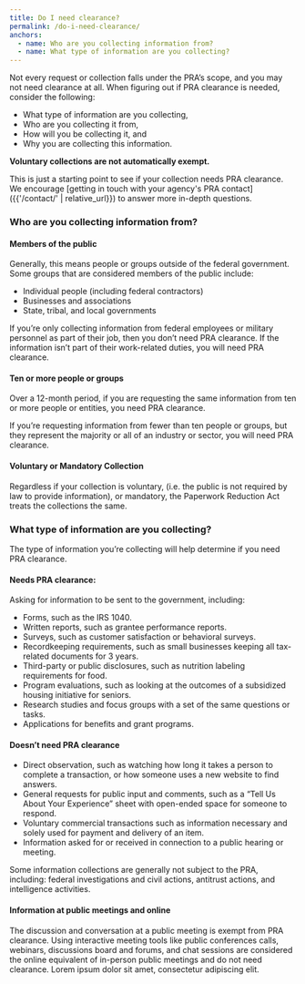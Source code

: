 ```yaml
---
title: Do I need clearance?
permalink: /do-i-need-clearance/
anchors:
  - name: Who are you collecting information from?
  - name: What type of information are you collecting?
---
```


Not every request or collection falls under the PRA’s scope, and you may not need clearance at all. When figuring out if PRA clearance is needed, consider the following:

- What type of information are you collecting,
- Who are you collecting it from,
- How will you be collecting it, and
- Why you are collecting this information.

**Voluntary collections are not automatically exempt.**

This is just a starting point to see if your collection needs PRA clearance. We encourage [getting in touch with your agency's PRA contact]({{'/contact/' | relative_url}}) to answer more in-depth questions.

### Who are you collecting information from?

#### Members of the public

Generally, this means people or groups outside of the federal government. Some groups that are considered members of the public include:

- Individual people (including federal contractors)
- Businesses and associations
- State, tribal, and local governments

If you’re only collecting information from federal employees or military personnel as part of their job, then you don’t need PRA clearance. If the information isn’t part of their work-related duties, you will need PRA clearance.

#### Ten or more people or groups

Over a 12-month period, if you are requesting the same information from ten or more people or entities, you need PRA clearance.

If you’re requesting information from fewer than ten people or groups, but they represent the majority or all of an industry or sector, you will need PRA clearance.

#### Voluntary or Mandatory Collection

Regardless if your collection is voluntary, (i.e. the public is not required by law to provide information), or mandatory, the Paperwork Reduction Act treats the collections the same.

### What type of information are you collecting?

The type of information you’re collecting will help determine if you need PRA clearance.

#### Needs PRA clearance:

Asking for information to be sent to the government, including:

- Forms, such as the IRS 1040.
- Written reports, such as grantee performance reports.
- Surveys, such as customer satisfaction or behavioral surveys.
- Recordkeeping requirements, such as small businesses keeping all tax-related documents for 3 years.
- Third-party or public disclosures, such as nutrition labeling requirements for food.
- Program evaluations, such as looking at the outcomes of a subsidized housing initiative for seniors.
- Research studies and focus groups with a set of the same questions or tasks.
- Applications for benefits and grant programs.

#### Doesn’t need PRA clearance

- Direct observation, such as watching how long it takes a person to complete a transaction, or how someone uses a new website to find answers.
- General requests for public input and comments, such as a “Tell Us About Your Experience” sheet with open-ended space for someone to respond.
- Voluntary commercial transactions such as information necessary and solely used for payment and delivery of an item.
- Information asked for or received in connection to a public hearing or meeting.

Some information collections are generally not subject to the PRA, including: federal investigations and civil actions, antitrust actions, and intelligence activities.

#### Information at public meetings and online

The discussion and conversation at a public meeting is exempt from PRA clearance. Using interactive meeting tools like public conferences calls, webinars, discussions board and forums, and chat sessions are considered the online equivalent of in-person public meetings and do not need clearance. Lorem ipsum dolor sit amet, consectetur adipiscing elit.
